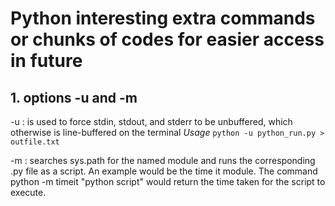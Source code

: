 # Python interesting extra commands or chunks of codes for easier access in future

## 1. options -u and -m
-u 
: is used to force stdin, stdout, and stderr to be unbuffered, which otherwise is line-buffered on the terminal
*Usage*
``` python -u python_run.py > outfile.txt ```

-m 
: searches sys.path for the named module and runs the corresponding .py file as a script. An example would be the time it module. 
The command python -m timeit "python script" would return the time taken for the script to execute.
